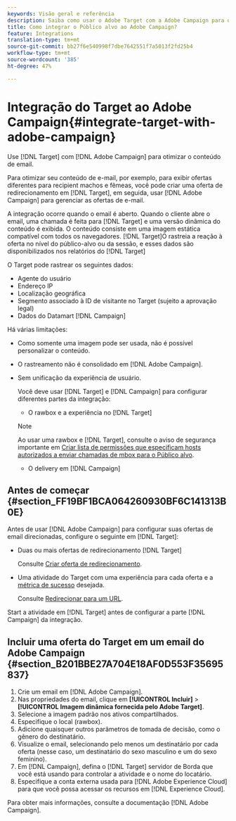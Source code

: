 ```yaml
---
keywords: Visão geral e referência
description: Saiba como usar o Adobe Target com a Adobe Campaign para otimizar o conteúdo de email.
title: Como integrar o Público alvo ao Adobe Campaign?
feature: Integrations
translation-type: tm+mt
source-git-commit: bb27f6e540998f7dbe7642551f7a5013f2fd25b4
workflow-type: tm+mt
source-wordcount: '385'
ht-degree: 47%

---
```



# Integração do Target ao Adobe Campaign{#integrate-target-with-adobe-campaign}

Use [!DNL Target] com [!DNL Adobe Campaign] para otimizar o conteúdo de email.

Para otimizar seu conteúdo de e-mail, por exemplo, para exibir ofertas diferentes para recipient machos e fêmeas, você pode criar uma oferta de redirecionamento em [!DNL Target], em seguida, usar [!DNL Adobe Campaign] para gerenciar as ofertas de e-mail.

A integração ocorre quando o email é aberto. Quando o cliente abre o email, uma chamada é feita para [!DNL Target] e uma versão dinâmica do conteúdo é exibida. O conteúdo consiste em uma imagem estática compatível com todos os navegadores. [!DNL Target]O rastreia a reação à oferta no nível do público-alvo ou da sessão, e esses dados são disponibilizados nos relatórios do [!DNL Target]

O Target pode rastrear os seguintes dados:

* Agente do usuário
* Endereço IP
* Localização geográfica
* Segmento associado à ID de visitante no Target (sujeito a aprovação legal)
* Dados do Datamart [!DNL Campaign]

Há várias limitações:

* Como somente uma imagem pode ser usada, não é possível personalizar o conteúdo.
* O rastreamento não é consolidado em [!DNL Adobe Campaign].
* Sem unificação da experiência de usuário.

   Você deve usar [!DNL Target] e [!DNL Campaign] para configurar diferentes partes da integração:

   * O rawbox e a experiência no [!DNL Target]
   >[!NOTE]
   >
   >Ao usar uma rawbox e [!DNL Target], consulte o aviso de segurança importante em [Criar lista de permissões que especificam hosts autorizados a enviar chamadas de mbox para o Público alvo](/help/administrating-target/hosts.md#allowlist).

   * O delivery em [!DNL Campaign]



## Antes de começar   {#section_FF19BF1BCA064260930BF6C141313B0E}

Antes de usar [!DNL Adobe Campaign] para configurar suas ofertas de email direcionadas, configure o seguinte em [!DNL Target]:

* Duas ou mais ofertas de redirecionamento [!DNL Target]

   Consulte [Criar oferta de redirecionamento](/help/c-experiences/c-manage-content/offer-redirect.md).
* Uma atividade do Target com uma experiência para cada oferta e a [métrica de sucesso](/help/c-activities/r-success-metrics/success-metrics.md) desejada.

   Consulte [Redirecionar para um URL](/help/c-experiences/c-visual-experience-composer/redirect-offer.md).

Start a atividade em [!DNL Target] antes de configurar a parte [!DNL Campaign] da integração.

## Incluir uma oferta do Target em um email do Adobe Campaign   {#section_B201BBE27A704E18AF0D553F35695837}

1. Crie um email em [!DNL Adobe Campaign].
1. Nas propriedades do email, clique em **[!UICONTROL Incluir]** > **[!UICONTROL Imagem dinâmica fornecida pelo Adobe Target]**.
1. Selecione a imagem padrão nos ativos compartilhados.
1. Especifique o local (rawbox).
1. Adicione quaisquer outros parâmetros de tomada de decisão, como o gênero do destinatário.
1. Visualize o email, selecionando pelo menos um destinatário por cada oferta (nesse caso, um destinatário do sexo masculino e um do sexo feminino).
1. Em [!DNL Campaign], defina o [!DNL Target] servidor de Borda que você está usando para controlar a atividade e o nome do locatário.
1. Especifique a conta externa usada para [!DNL Adobe Experience Cloud] para que você possa acessar os recursos em [!DNL Experience Cloud].

Para obter mais informações, consulte a documentação [!DNL Adobe Campaign].
